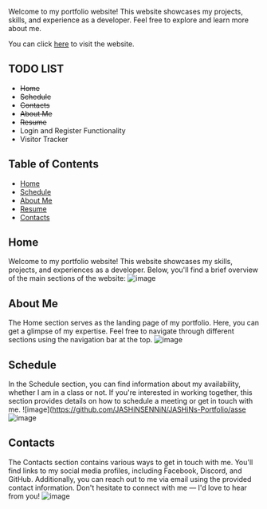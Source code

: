 Welcome to my portfolio website! This website showcases my projects, skills, and experience as a developer. Feel free to explore and learn more about me.

You can click [here](https://jashins-portfolio.netlify.app) to visit the website.

## TODO LIST
-  ~~Home~~
-  ~~Schedule~~
-  ~~Contacts~~
-  ~~About Me~~
-  ~~Resume~~
-  Login and Register Functionality
-  Visitor Tracker

## Table of Contents

- [Home](#home)
- [Schedule](#schedule)
- [About Me](#about-me)
- [Resume](#resume)
- [Contacts](#contacts)

## Home
Welcome to my portfolio website! This website showcases my skills, projects, and experiences as a developer. Below, you'll find a brief overview of the main sections of the website:
![image](https://github.com/JASHiNSENNiN/JASHiNs-Portfolio/assets/95284497/6cc0f75e-a626-41a4-aa47-b843e95bd104)

## About Me
The Home section serves as the landing page of my portfolio. Here, you can get a glimpse of my expertise. Feel free to navigate through different sections using the navigation bar at the top.
![image](https://github.com/JASHiNSENNiN/JASHiNs-Portfolio/assets/95284497/84a39d7c-3af9-4eea-a751-f923d2a5eb8c)


## Schedule
In the Schedule section, you can find information about my availability, whether I am in a class or not. If you're interested in working together, this section provides details on how to schedule a meeting or get in touch with me.
![image](https://github.com/JASHiNSENNiN/JASHiNs-Portfolio/asse
![image](https://github.com/JASHiNSENNiN/JASHiNs-Portfolio/assets/95284497/89f6079e-a38e-495c-b8d8-f1337a7144d4)


## Contacts
The Contacts section contains various ways to get in touch with me. You'll find links to my social media profiles, including Facebook, Discord, and GitHub. Additionally, you can reach out to me via email using the provided contact information. Don't hesitate to connect with me — I'd love to hear from you!
![image](https://github.com/JASHiNSENNiN/JASHiNs-Portfolio/assets/95284497/70283b4d-597e-44f4-aef2-946c3af969b4)










